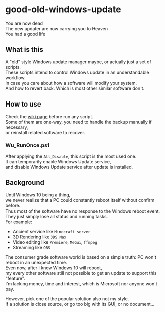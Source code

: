 # good-old-windows-update

You are now dead  
The new updater are now carrying you to Heaven  
You had a good life

## What is this

A "old" style Windows update manager maybe, or actually just a set of scripts.  
These scripts intend to control Windows update in an understandable workflow.  
In case you care about how a software will modify your system.  
And how to revert back. Which is most other similar software don't.

## How to use

Check the [wiki page](https://github.com/mhtvsSFrpHdE/good-old-windows-update/wiki/PowerShell-script) before run any script.  
Some of them are one-way, you need to handle the backup manually if necessary,  
or reinstall related software to recover.

### Wu_RunOnce.ps1

After applying the `All_Disable`, this script is the most used one.  
It can temporarily enable Windows Update service,  
and disable Windows Update service after update is installed.

## Background

Until Windows 10 being a thing,  
we never realize that a PC could constantly reboot itself without confirm before.  
Thus most of the software have no response to the Windows reboot event.  
They just simply lose all status and running tasks.  
For example:

- Ancient service like `Minecraft server`
- 3D Rendering like `3DS Max`
- Video editing like `Premiere`, `MeGui`, `ffmpeg`
- Streaming like `OBS`

The consumer grade software world is based on a simple truth: PC won't reboot in an unexpected time.  
Even now, after I know Windows 10 will reboot,  
my every other software still not possible to get an update to support this "feature".  
I'm lacking money, time and interest, which is Microsoft nor anyone won't pay.

However, pick one of the popular solution also not my style.  
If a solution is close source, or go too big with its GUI, or no document...
